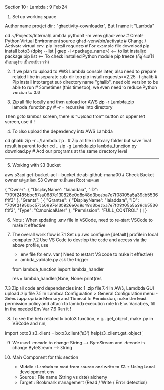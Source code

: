 Section 10 : Lambda : 9 Feb 24

1. Set up working space

Author name proejct dir : "ghactivity-downloader", But I name it "Lambda"

cd ~/Projects/Internal/Lambda 
python3 -m venv ghad-venv		# Create Python Virtual Environment
source ghad-venv/bin/activate		# Change / Activate virtual env.
pip install requests 			# For example file download
pip install boto3
(dpkg --list | grep -i <package_name>)     	<-- to list installed package
pip list					<-- To check installed Python module
pip freeze (ก็ดูได้แต่ใช้อันบนดูง่าย เป็นระเบียบกว่า)

2. If we plan to upload to AWS Lambda console later, also need to prepare related libe in separate sub-dir too
pip install requests==2.25 -t ghalib  	# Pip install into target sub directory name "ghalib", need old version to be able to run
					# Sometimes (this time too), we even need to reduce Python version to 3.8	


3. Zip all file locally and then upload for AWS
zip -r Lambda.zip lambda_function.py	# -r = recursive into directory

Then goto lambda screen, there is "Upload from" button on upper left screen, use it ! 

4. To also upload the dependency into AWS Lambda

cd ghalib
zip -r ../Lambda.zip .					# Zip all file in library folder but save final result in parent folder
cd ..
zip -g Lambda.zip lambda_function.py download.py 	# Add our programs at the same directory level

-------------------------------------------------------

5. Working with S3 Bucket

aws s3api get-bucket-acl --bucket delab-github-mana00	# Check Bucket owner แต่ดูเหมือน S3 Owner จะเป็นของ Root  หมดเลย

{
    "Owner": {
        "DisplayName": "laiaddara",
        "ID": "709f2485bbc57aa0687e130826e0d8c48d3beaba7e7f08305a5a39db5536f4f3"
    },
    "Grants": [
        {
            "Grantee": {
                "DisplayName": "laiaddara",
                "ID": "709f2485bbc57aa0687e130826e0d8c48d3beaba7e7f08305a5a39db5536f4f3",
                "Type": "CanonicalUser"
            },
            "Permission": "FULL_CONTROL"
        }
    ]
}

6. Note : When updating .env file in VSCode, need to re-start VSCode to make it effective

7. The overall work flow is
  7.1 Set up aws configure [default] profile in local computer
  7.2 Use VS Code to develop the code and access via the above profile, use 
      - .env file for env. var ( Need to restart VS code to make it effective)
      - lambda_validate.py ask the trigger

	from lambda_function import lambda_handler
 
	res = lambda_handler(None, None)
	print(res)
   
  7.3 Zip all code and dependencies into 1 .zip file
  7.4 In AWS, Lamdbda GUI upload .zip file
  7.5 In Lambda Configuration > General Configuration menu
      - Select appropriate Memory and Timeout
      In Permission, make the least permission policy and attach to lambda execution role
      In Env. Variables, fill in the needed Env Var
  7.6 Run it ! 


8. To see the help related to boto3 function, e.g. .get_object, make .py in VSCode and run,

import boto3
s3_client = boto3.client('s3')
help(s3_client.get_object )

9. We used .encode to change String --> ByteStream and 
           .decode to change ByteStream --> String 

10. Main Component for this section

    - Middle : Lambda to read from source and write to S3
               + Using Local development env
    - Source : File name (String vs date) alchemy
    - Target : Bookmark management (Read / Write / Error detection)
